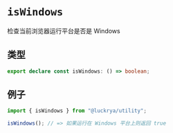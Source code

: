 # `isWindows`

检查当前浏览器运行平台是否是 Windows

## 类型

```ts
export declare const isWindows: () => boolean;
```

## 例子

```ts
import { isWindows } from "@luckrya/utility";

isWindows(); // => 如果运行在 Windows 平台上则返回 true
```
